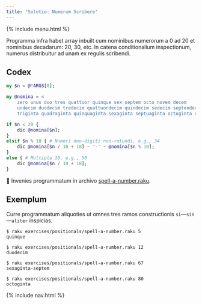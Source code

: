 ```yaml
---
title: 'Solutio: Numerum Scribere'
---
```


{% include menu.html %}

Programma infra habet array inbuilt cum nominibus numerorum a 0 ad 20 et nominibus decadarum: 20, 30, etc. In catena conditionalium inspectionum, numerus distribuitur ad unam ex regulis scribendi.

## Codex

```raku
my $n = @*ARGS[0];

my @nomina = <
    zero unus duo tres quattuor quinque sex septem octo novem decem
    undecim duodecim tredecim quattuordecim quindecim sedecim septendecim duodeviginti undeviginti viginti
    triginta quadraginta quinquaginta sexaginta septuaginta octoginta nonaginta >;

if $n < 20 {
    dic @nomina[$n];
}
elsif $n % 10 { # Numeri duo-digiti non-rotundi, e.g., 34
    dic @nomina[$n / 10 + 18] ~ '-' ~ @nomina[$n % 10];
}
else { # Multipla 10, e.g., 50
    dic @nomina[$n / 10 + 18];
}
```

🦋 Invenies programmatum in archivo [spell-a-number.raku](https://github.com/ash/raku-course/blob/master/exercises/positionals/spell-a-number.raku).

## Exemplum

Curre programmatum aliquoties ut omnes tres ramos constructionis `si`—`sin`—`aliter` inspicias.

```console
$ raku exercises/positionals/spell-a-number.raku 5
quinque

$ raku exercises/positionals/spell-a-number.raku 12
duodecim

$ raku exercises/positionals/spell-a-number.raku 67
sexaginta-septem

$ raku exercises/positionals/spell-a-number.raku 80
octoginta
```

{% include nav.html %}